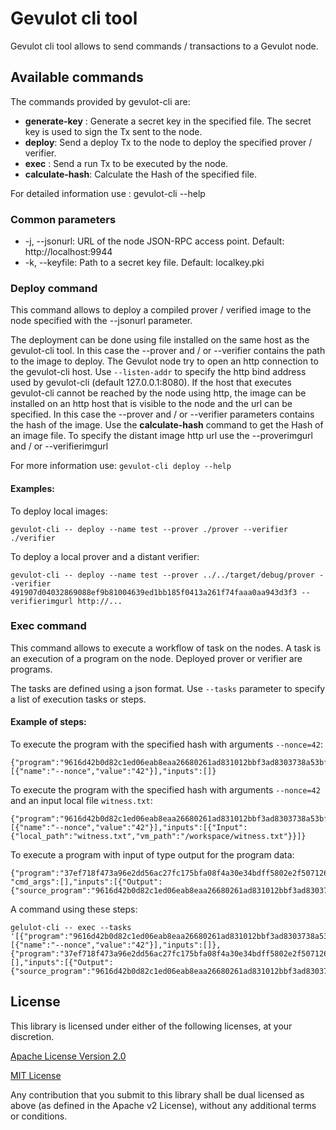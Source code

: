 # Gevulot cli tool

Gevulot cli tool allows to send commands / transactions to a Gevulot node.

## Available commands

The commands provided by gevulot-cli are:
 * **generate-key** : Generate a secret key in the specified file. The secret key is used to sign the Tx sent to the node.
 * **deploy**: Send a deploy Tx to the node to deploy the specified prover / verifier.
 * **exec** : Send a run Tx to be executed by the node.
 * **calculate-hash**: Calculate the Hash of the specified file.

 For detailed information use : gevulot-cli --help

### Common parameters

 * -j, --jsonurl: URL of the node JSON-RPC access point. Default: http://localhost:9944
 * -k, --keyfile: Path to a secret key file. Default: localkey.pki

### Deploy command

This command allows to deploy a compiled prover / verified image to the node specified with the --jsonurl parameter.

The deployment can be done using file installed on the same host as the gevulot-cli tool. In this case the --prover and / or --verifier contains the path to the image to deploy. The Gevulot node try to open an http connection to the gevulot-cli host. Use `--listen-addr` to specify the http bind address used by gevulot-cli (default 127.0.0.1:8080). 
If the host that executes gevulot-cli cannot be reached by the node using http, the image can be installed on an http host that is visible to the node and the url can be specified. In this case the --prover and / or --verifier parameters contains the hash of the image. Use the **calculate-hash** command to get the Hash of an image file. To specify the distant image http url use the --proverimgurl and / or --verifierimgurl 

For more information use: `gevulot-cli deploy --help`

#### Examples:

To deploy local images: 
```
gevulot-cli -- deploy --name test --prover ./prover --verifier ./verifier
```

To deploy a local prover and a distant verifier: 
```
gevulot-cli -- deploy --name test --prover ../../target/debug/prover --verifier 491907d04032869088ef9b81004639ed1bb185f0413a261f74faaa0aa943d3f3 --verifierimgurl http://...
```

### Exec command

This command allows to execute a workflow of task on the nodes. A task is an execution of a program on the node. Deployed prover or verifier are programs.

The tasks are defined using a json format. Use `--tasks` parameter to specify a list of execution tasks or steps.

#### Example of steps:

To execute the program with the specified hash with arguments `--nonce=42`: 
```
{"program":"9616d42b0d82c1ed06eab8eaa26680261ad831012bbf3ad8303738a53bf85c7c","cmd_args":[{"name":"--nonce","value":"42"}],"inputs":[]}
```

To execute the program with the specified hash with arguments `--nonce=42` and an input local file `witness.txt`: 
```
{"program":"9616d42b0d82c1ed06eab8eaa26680261ad831012bbf3ad8303738a53bf85c7c","cmd_args":[{"name":"--nonce","value":"42"}],"inputs":[{"Input":{"local_path":"witness.txt","vm_path":"/workspace/witness.txt"}}]}
```

To execute a program with input of type output for the program data: 
```
{"program":"37ef718f473a96e2dd56ac27fc175bfa08f4a30e34bdff5802e2f5071265a942", "cmd_args":[],"inputs":[{"Output":{"source_program":"9616d42b0d82c1ed06eab8eaa26680261ad831012bbf3ad8303738a53bf85c7c","file_name":"/workspace/proof.dat"}}]}
```

A command using these steps:
```
gelulot-cli -- exec --tasks '[{"program":"9616d42b0d82c1ed06eab8eaa26680261ad831012bbf3ad8303738a53bf85c7c","cmd_args":[{"name":"--nonce","value":"42"}],"inputs":[]},{"program":"37ef718f473a96e2dd56ac27fc175bfa08f4a30e34bdff5802e2f5071265a942","cmd_args":[],"inputs":[{"Output":{"source_program":"9616d42b0d82c1ed06eab8eaa26680261ad831012bbf3ad8303738a53bf85c7c","file_name":"/workspace/proof.dat"}}]}]'
```

## License

This library is licensed under either of the following licenses, at your discretion.

[Apache License Version 2.0](LICENSE-APACHE)

[MIT License](LICENSE-MIT)

Any contribution that you submit to this library shall be dual licensed as above (as defined in the Apache v2 License), without any additional terms or conditions.
